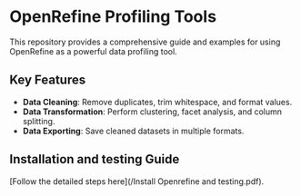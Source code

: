 # OpenRefine Profiling Tools

This repository provides a comprehensive guide and examples for using OpenRefine as a powerful data profiling tool.  

## Key Features
- **Data Cleaning**: Remove duplicates, trim whitespace, and format values.
- **Data Transformation**: Perform clustering, facet analysis, and column splitting.
- **Data Exporting**: Save cleaned datasets in multiple formats.

## Installation and testing Guide
[Follow the detailed steps here](/Install Openrefine and testing.pdf).

